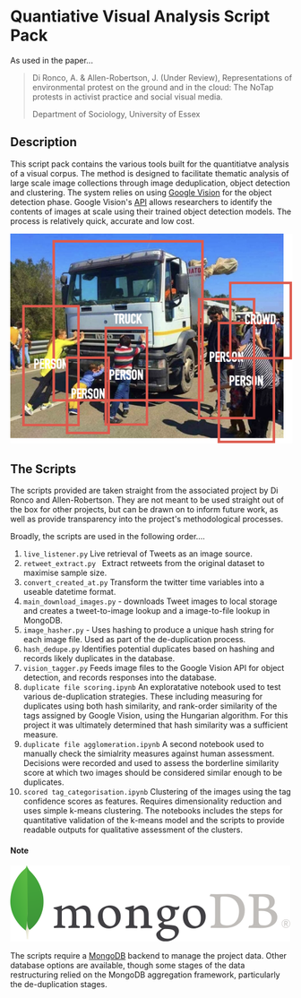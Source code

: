 # Quantiative Visual Analysis Script Pack
As used in the paper...

> Di Ronco, A. & Allen-Robertson, J. (Under Review), Representations of
> environmental protest on the ground and in the cloud: The NoTap
> protests in activist practice and social visual media.
>
> Department of Sociology, University of Essex

## Description
This script pack contains the various tools built for the quantitiatve
analysis of a visual corpus. The method is designed to facilitate
thematic analysis of large scale image collections through image
deduplication, object detection and clustering. The system relies on
using [Google Vision](https://cloud.google.com/vision/) for the object detection phase. Google Vision's [API](https://cloud.google.com/vision/automl/object-detection/docs/quickstart-ui)
allows researchers to identify the contents of images at scale using
their trained object detection models. The process is relatively quick,
accurate and low cost.

![object_detection.png](images/object_detection.png)

## The Scripts
The scripts provided are taken straight from the associated project by
Di Ronco and Allen-Robertson. They are not meant to be used straight out
of the box for other projects, but can be drawn on to inform future
work, as well as provide transparency into the project's methodological
processes.

Broadly, the scripts are used in the following order....

1. `live_listener.py` Live retrieval of Tweets as an image
   source.
2. `retweet_extract.py ` Extract retweets from the original dataset to
   maximise sample size.
3. `convert_created_at.py` Transform the twitter time variables into a
   useable datetime format.
4. `main_download_images.py` - downloads Tweet images to local storage
   and creates a tweet-to-image lookup and a image-to-file lookup in
   MongoDB.
5. `image_hasher.py` - Uses hashing to produce a unique hash string for
   each image file. Used as part of the de-duplication
   process.
6. `hash_dedupe.py` Identifies potential duplicates based on hashing and
   records likely duplicates in the database.
7. `vision_tagger.py` Feeds image files to the Google Vision API for
   object detection, and records responses into the database.
8. `duplicate file scoring.ipynb` An exploratative notebook used to test
   various de-duplication strategies. These including measuring for
   duplicates using both hash similarity, and rank-order similarity of
   the tags assigned by Google Vision, using the Hungarian algorithm.
   For this project it was ultimately determined that hash similarity
   was a sufficient measure.
9. `duplicate file agglomeration.ipynb` A second notebook used to
   manually check the simialrity measures against human assessment.
   Decisions were recorded and used to assess the borderline similarity
   score at which two images should be considered similar enough to be
   duplicates.
10. `scored tag_categorisation.ipynb` Clustering of the images using the
    tag confidence scores as features. Requires dimensionality reduction
    and uses simple k-means clustering. The notebooks includes the steps
    for quantitative validation of the k-means model and the scripts to
    provide readable outputs for qualitative assessment of the clusters.

#### Note
![500px-MongoDB-Logo.svg.png](images/500px-MongoDB-Logo.svg.png)



The scripts require a [MongoDB](https://www.mongodb.com/) backend to manage the project data. Other
database options are available, though some stages of the data
restructuring relied on the MongoDB aggregation framework, particularly
the de-duplication stages.
